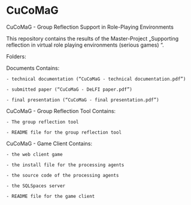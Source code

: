 # CuCoMaG
CuCoMaG - Group Reflection Support in Role-Playing Environments

This repository contains the results of the Master-Project „Supporting reflection in virtual role playing environments (serious games) “.

Folders:

Documents
Contains:	

    - technical documentation (“CuCoMaG - technical documentation.pdf”)
    
	- submitted paper (“CuCoMaG - DeLFI paper.pdf”)
		
	- final presentation (“CuCoMaG - final presentation.pdf”)


CuCoMaG - Group Reflection Tool
Contains:	

    - The group reflection tool
    
	- README file for the group reflection tool

CuCoMaG - Game Client
Contains: 	

    - the web client game
    
	- the install file for the processing agents
		
	- the source code of the processing agents
		
	- the SQLSpaces server
		
	- README file for the game client





